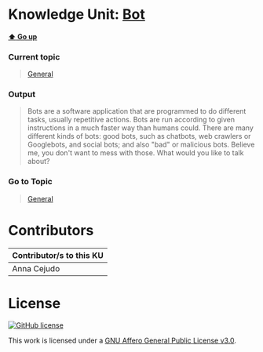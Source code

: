 # Knowledge Unit: [Bot](../../knowledge_units/general/bot.md)

#### [:arrow_up: Go up](../../topics/general.md)
### Current topic
> [General](../../topics/general.md)
### Output
> Bots are a software application that are programmed to do different tasks, usually repetitive actions. Bots are run according to given instructions in a much faster way than humans could. There are many different kinds of bots: good bots, such as chatbots, web crawlers or Googlebots, and social bots; and also &quot;bad&quot; or malicious bots. Believe me, you don&#039;t want to mess with those. What would you like to talk about?
### Go to Topic
> [General](../../topics/general.md)


# Contributors

| Contributor/s to this KU |
| - | 
| Anna Cejudo |

# License
[![GitHub license](https://img.shields.io/github/license/inbrainz/cerebro)](https://github.com/inbrainz/cerebro/blob/master/LICENSE)

This work is licensed under a [GNU Affero General Public License v3.0](https://www.gnu.org/licenses/agpl-3.0.txt).